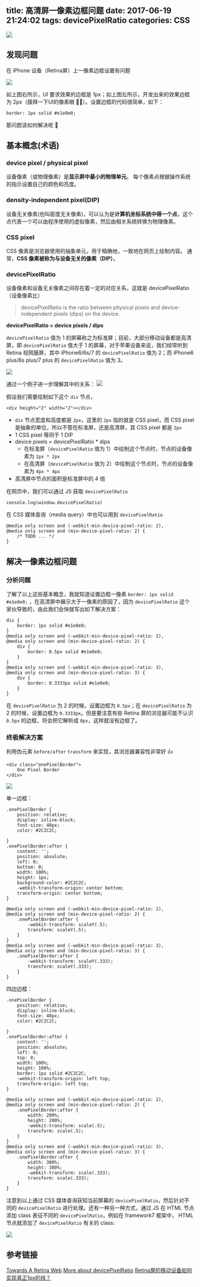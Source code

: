 title: 高清屏一像素边框问题
date: 2017-06-19 21:24:02
tags: devicePixelRatio
categories: CSS
---


![](http://cdn.objcer.com/retinaDisplayMagnified_1159x285@2x.png)
<!-- more -->

## 发现问题
在 iPhone 设备（Retina屏）上一像素边框设置有问题

![](http://cdn.objcer.com/F115E87F-990C-4957-B007-26F8B844287D.png)

如上图右所示，UI 要求效果的边框是 1px；如上图左所示，开发出来的效果边框为 2px（膜拜一下UI的像素眼 👍🏿）。设置边框的代码很简单，如下：
```
border: 1px solid #e1e0e0;
```
那问题该如何解决呢 🤔

## 基本概念(术语)

### device pixel / physical pixel
设备像素（或物理像素）是**显示屏中最小的物理单元**。 每个像素点根据操作系统的指示设置自己的颜色和亮度。

### density-independent pixel(DIP)
设备无关像素(也叫密度无关像素)，可以认为是**计算机坐标系统中得一个点**，这个点代表一个可以由程序使用的虚拟像素，然后由相关系统转换为物理像素。

### CSS pixel
CSS 像素是浏览器使用的抽象单元，用于精确地，一致地在网页上绘制内容。 通常，**CSS 像素被称为与设备无关的像素（DIP）**。

### devicePixelRatio
设备像素和设备无关像素之间存在着一定的对应关系，这就是 devicePixelRatio（设备像素比）

> devicePixelRatio is the ratio between physical pixels and device-independent pixels (dips) on the device.

**devicePixelRatio = device pixels / dips**

`devicePixelRatio` 值为 1 的屏幕称之为标准屏；目前，大部分移动设备都是高清屏，即 `devicePixelRatio` 值大于 1 的屏幕，对于苹果设备来说，我们经常听到 Retina 视网膜屏，其中 iPhone6/6s/7 的 `devicePixelRatio` 值为 2；而 iPhone6 plus/6s plus/7 plus 的 `devicePixelRatio` 值为 3。

![](http://cdn.objcer.com/iphone-6-plus-screen.jpg)

通过一个例子进一步理解其中的关系：
![](http://cdn.objcer.com/AF218F20-056F-4CB4-8A1F-2949C6913DCD.png)

假设我们需要绘制如下这个 `div` 节点，
```
<div height="2" width="2"></div>
```
- `div` 节点宽度和高度都是 `2px`，这里的 `2px` 指的就是 CSS pixel，而 CSS pixel 是抽象的单位，所以不管在标准屏，还是高清屏，其 CSS pixel 都是 `2px`
- 1 CSS pixel 等同于 1 DIP
- device pixels = devicePixelRatio * dips
	- 在标准屏（`devicePixelRatio` 值为 1）中绘制这个节点时，节点的设备像素为 `2px * 2px`
	- 在高清屏（`devicePixelRatio` 值为 2）中绘制这个节点时，节点的设备像素为 `4px * 4px`
- 高清屏中节点的面积是标准屏中的 4 倍

在网页中，我们可以通过 JS 获取 `devicePixelRatio`
```
console.log(window.devicePixelRatio)
```
在 CSS 媒体查询（media query）中也可以用到 `devicePixelRatio`
```
@media only screen and (-webkit-min-device-pixel-ratio: 2),
@media only screen and (min-device-pixel-ratio: 2) {
	/* TODO ... */
}
```

## 解决一像素边框问题

### 分析问题
了解了以上这些基本概念，我就知道设置边框一像素 `border: 1px solid #e1e0e0;` ，在高清屏中展示大于一像素的原因了，因为 `devicePixelRatio` 这个家伙导致的，由此我们会快就写出如下解决方案：
```
div {
    border: 1px solid #e1e0e0;
}
@media only screen and (-webkit-min-device-pixel-ratio: 2),
@media only screen and (min-device-pixel-ratio: 2) {
    div {
        border: 0.5px solid #e1e0e0;
    }
}
@media only screen and (-webkit-min-device-pixel-ratio: 3),
@media only screen and (min-device-pixel-ratio: 3) {
    div {
        border: 0.3333px solid #e1e0e0;
    }
}
```
在 `devicePixelRatio` 为 2 的时候，设置边框为 `0.5px`；在 `devicePixelRatio` 为 2 的时候，设置边框为 `0.3333px`。但是要注意有些 Retina 屏的浏览器可能不认识 `0.5px` 的边框，将会把它解析成 `0px`，这样就没有边框了。

### 终极解决方案
利用伪元素 `before/after`  `transform` 来实现，其浏览器兼容性非常好 👍
```
<div class="onePixelBorder">
    One Pixel Border
</div>
```

![](http://cdn.objcer.com/9C362BA4-4C66-4590-BED9-6DCE84EA2232.png)

单一边框：
```
.onePixelBorder {
    position: relative;
    display: inline-block;
    font-size: 40px;
    color: #2C2C2C;

}
.onePixelBorder:after {
    content: '';
    position: absolute;
    left: 0;
    bottom: 0;
    width: 100%;
    height: 1px;
    background-color: #2C2C2C;
    -webkit-transform-origin: center bottom;
    transform-origin: center bottom;
}

@media only screen and (-webkit-min-device-pixel-ratio: 2),
@media only screen and (min-device-pixel-ratio: 2) {
    .onePixelBorder:after {
        -webkit-transform: scaleY(.5);
        transform: scaleY(.5);
    }
}
@media only screen and (-webkit-min-device-pixel-ratio: 3),
@media only screen and (min-device-pixel-ratio: 3) {
    .onePixelBorder:after {
        -webkit-transform: scaleY(.333);
        transform: scaleY(.333);
    }
}
```

四边边框：
```
.onePixelBorder {
    position: relative;
    display: inline-block;
    font-size: 40px;
    color: #2C2C2C;

}
.onePixelBorder:after {
    content: '';
    position: absolute;
    left: 0;
    top: 0;
    width: 100%;
    height: 100%;
    border: 1px solid #2C2C2C;
    -webkit-transform-origin: left top;
    transform-origin: left top;
}

@media only screen and (-webkit-min-device-pixel-ratio: 2),
@media only screen and (min-device-pixel-ratio: 2) {
    .onePixelBorder:after {
        width: 200%;
        height: 200%;
        -webkit-transform: scale(.5);
        transform: scale(.5);
    }
}
@media only screen and (-webkit-min-device-pixel-ratio: 3),
@media only screen and (min-device-pixel-ratio: 3) {
    .onePixelBorder:after {
        width: 300%;
        height: 300%;
        -webkit-transform: scale(.333);
        transform: scale(.333);
    }
}
```

注意到以上通过 CSS 媒体查询获知当前屏幕的 `devicePixelRatio`，然后针对不同的 `devicePixelRatio` 进行处理。还有一种另一种方式，通过 JS 在 HTML 节点添加 class 表征不同的 `devicePixelRatio`，例如在 framework7 框架中， HTML 节点就添加了 `devicePixelRatio` 有关的 class:

![](http://cdn.objcer.com/BED6EAE5-B9D5-45B2-A22E-A1B698ECFED1.png)

## 参考链接
[Towards A Retina Web](https://www.smashingmagazine.com/2012/08/towards-retina-web/)
[More about devicePixelRatio](https://www.quirksmode.org/blog/archives/2012/07/more_about_devi.html)
[Retina屏的移动设备如何实现真正1px的线？](https://jinlong.github.io/2015/05/24/css-retina-hairlines/)
